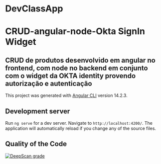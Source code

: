 # DevClassApp

# CRUD-angular-node-Okta SignIn Widget
## CRUD de produtos desenvolvido em angular no frontend, com node no backend em conjunto com o widget da OKTA identity provendo autorização e autenticação

This project was generated with [Angular CLI](https://github.com/angular/angular-cli) version 14.2.3.

## Development server

Run `ng serve` for a dev server. Navigate to `http://localhost:4200/`. The application will automatically reload if you change any of the source files.

## Quality of the Code

[![DeepScan grade](https://deepscan.io/api/teams/19057/projects/22386/branches/659306/badge/grade.svg)](https://deepscan.io/dashboard#view=project&tid=19057&pid=22386&bid=659306)

